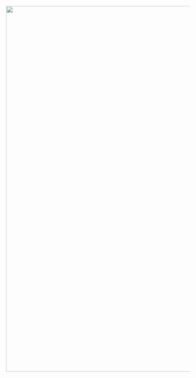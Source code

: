 <div align="center">
<img src="https://i.postimg.cc/d3cYLLXK/amigosdarua.png" width="1000px" />
</div>
